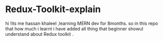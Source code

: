 # Redux-Toolkit-explain
hi !its me hassan khaleel ,learning MERN dev for 8months. so in this repo that how much i learnt  i have added all thing that beginner showul understand about Redux toolkit .

